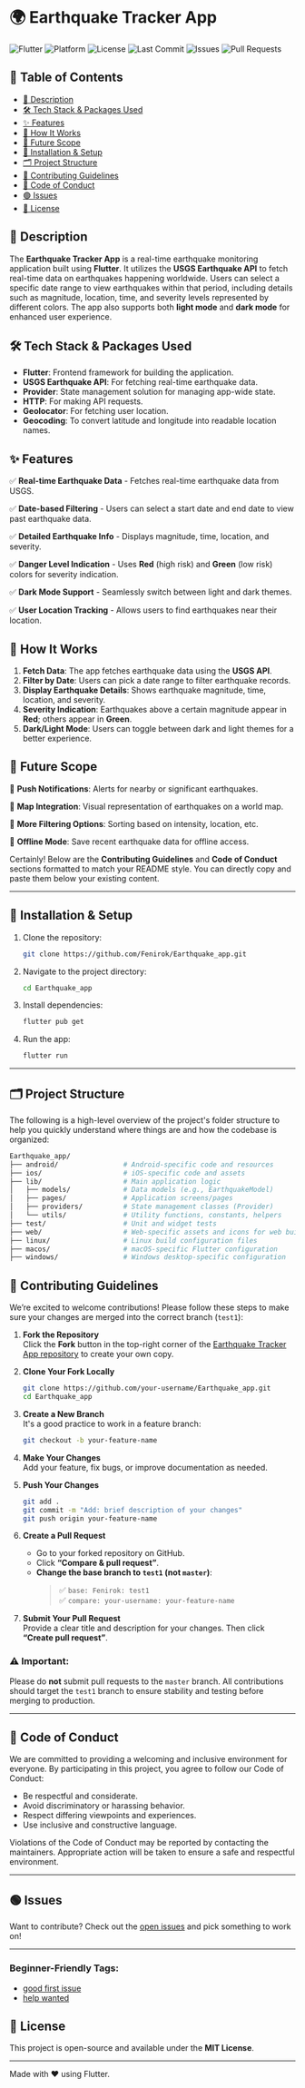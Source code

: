 # 🌍 Earthquake Tracker App

![Flutter](https://img.shields.io/badge/Flutter-v3.x-blue?logo=flutter)
![Platform](https://img.shields.io/badge/Platform-Android%20%7C%20iOS-blue?logo=google)
![License](https://img.shields.io/github/license/Fenirok/Earthquake_app)
![Last Commit](https://img.shields.io/github/last-commit/Fenirok/Earthquake_app)
![Issues](https://img.shields.io/github/issues/Fenirok/Earthquake_app)
![Pull Requests](https://img.shields.io/github/issues-pr/Fenirok/Earthquake_app)

## 📑 Table of Contents

- [📖 Description](#📖-description)
- [🛠️ Tech Stack & Packages Used](#🛠️-tech-stack--packages-used)
- [✨ Features](#✨-features)
- [🚀 How It Works](#🚀-how-it-works)
- [🔮 Future Scope](#🔮-future-scope)
- [📂 Installation & Setup](#📂-installation--setup)
- [🗂️ Project Structure](#🗂️-project-structure)
- [🤝 Contributing Guidelines](#🤝-contributing-guidelines)
- [📏 Code of Conduct](#📏-code-of-conduct)
- [🟢 Issues](#🟢-issues)
- [📜 License](#📜-license)

## 📖 Description

The **Earthquake Tracker App** is a real-time earthquake monitoring application built using **Flutter**. It utilizes the **USGS Earthquake API** to fetch real-time data on earthquakes happening worldwide. Users can select a specific date range to view earthquakes within that period, including details such as magnitude, location, time, and severity levels represented by different colors. The app also supports both **light mode** and **dark mode** for enhanced user experience.

## 🛠️ Tech Stack & Packages Used

- **Flutter**: Frontend framework for building the application.
- **USGS Earthquake API**: For fetching real-time earthquake data.
- **Provider**: State management solution for managing app-wide state.
- **HTTP**: For making API requests.
- **Geolocator**: For fetching user location.
- **Geocoding**: To convert latitude and longitude into readable location names.

## ✨ Features

✅ **Real-time Earthquake Data** - Fetches real-time earthquake data from USGS.

✅ **Date-based Filtering** - Users can select a start date and end date to view past earthquake data.

✅ **Detailed Earthquake Info** - Displays magnitude, time, location, and severity.

✅ **Danger Level Indication** - Uses **Red** (high risk) and **Green** (low risk) colors for severity indication.

✅ **Dark Mode Support** - Seamlessly switch between light and dark themes.

✅ **User Location Tracking** - Allows users to find earthquakes near their location.

## 🚀 How It Works

1. **Fetch Data**: The app fetches earthquake data using the **USGS API**.
2. **Filter by Date**: Users can pick a date range to filter earthquake records.
3. **Display Earthquake Details**: Shows earthquake magnitude, time, location, and severity.
4. **Severity Indication**: Earthquakes above a certain magnitude appear in **Red**; others appear in **Green**.
5. **Dark/Light Mode**: Users can toggle between dark and light themes for a better experience.

## 🔮 Future Scope

🔹 **Push Notifications**: Alerts for nearby or significant earthquakes.

🔹 **Map Integration**: Visual representation of earthquakes on a world map.

🔹 **More Filtering Options**: Sorting based on intensity, location, etc.

🔹 **Offline Mode**: Save recent earthquake data for offline access.

Certainly! Below are the **Contributing Guidelines** and **Code of Conduct** sections formatted to match your README style. You can directly copy and paste them below your existing content.

---

## 📂 Installation & Setup

1. Clone the repository:

   ```sh
   git clone https://github.com/Fenirok/Earthquake_app.git
   ```

2. Navigate to the project directory:

   ```sh
   cd Earthquake_app
   ```

3. Install dependencies:

   ```sh
   flutter pub get
   ```

4. Run the app:
   ```sh
   flutter run
   ```

---

## 🗂️ Project Structure

The following is a high-level overview of the project's folder structure to help you quickly understand where things are and how the codebase is organized:

```sh
Earthquake_app/
├── android/                # Android-specific code and resources
├── ios/                    # iOS-specific code and assets
├── lib/                    # Main application logic
│   ├── models/             # Data models (e.g., EarthquakeModel)
│   ├── pages/              # Application screens/pages
│   ├── providers/          # State management classes (Provider)
│   └── utils/              # Utility functions, constants, helpers
├── test/                   # Unit and widget tests
├── web/                    # Web-specific assets and icons for web builds
├── linux/                  # Linux build configuration files
├── macos/                  # macOS-specific Flutter configuration
├── windows/                # Windows desktop-specific configuration

```

## 🤝 Contributing Guidelines

We’re excited to welcome contributions! Please follow these steps to make sure your changes are merged into the correct branch (`test1`):


1. **Fork the Repository**  
   Click the **Fork** button in the top-right corner of the [Earthquake Tracker App repository](https://github.com/Fenirok/Earthquake_app) to create your own copy.

2. **Clone Your Fork Locally**  
   ```bash
   git clone https://github.com/your-username/Earthquake_app.git
   cd Earthquake_app
   ```

3. **Create a New Branch**  
   It's a good practice to work in a feature branch:
   ```bash
   git checkout -b your-feature-name
   ```

4. **Make Your Changes**  
   Add your feature, fix bugs, or improve documentation as needed.

5. **Push Your Changes**  
   ```bash
   git add .
   git commit -m "Add: brief description of your changes"
   git push origin your-feature-name
   ```

6. **Create a Pull Request**  
   - Go to your forked repository on GitHub.  
   - Click **“Compare & pull request”**.  
   - **Change the base branch to `test1` (not `master`)**:
     > ✅ `base: Fenirok: test1`  
     > ✅ `compare: your-username: your-feature-name`

7. **Submit Your Pull Request**  
   Provide a clear title and description for your changes. Then click **“Create pull request”**.

### ⚠️ Important:
Please do **not** submit pull requests to the `master` branch. All contributions should target the `test1` branch to ensure stability and testing before merging to production.

---

## 📏 Code of Conduct

We are committed to providing a welcoming and inclusive environment for everyone. By participating in this project, you agree to follow our Code of Conduct:

- Be respectful and considerate.
- Avoid discriminatory or harassing behavior.
- Respect differing viewpoints and experiences.
- Use inclusive and constructive language.

Violations of the Code of Conduct may be reported by contacting the maintainers. Appropriate action will be taken to ensure a safe and respectful environment.

---

## 🟢 Issues

Want to contribute? Check out the [open issues](https://github.com/Fenirok/Earthquake_app/issues) and pick something to work on!

---

### Beginner-Friendly Tags:

- [good first issue](https://github.com/Fenirok/Earthquake_app/issues?q=is%3Aissue+is%3Aopen+label%3A"good+first+issue")
- [help wanted](https://github.com/Fenirok/Earthquake_app/issues?q=is%3Aissue+is%3Aopen+label%3A"help+wanted")

## 📜 License

This project is open-source and available under the **MIT License**.

---

Made with ❤️ using Flutter.
